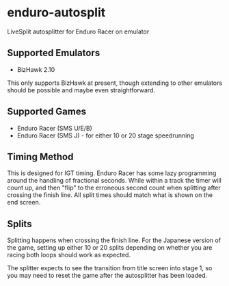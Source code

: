 # enduro-autosplit
LiveSplit autosplitter for Enduro Racer on emulator

## Supported Emulators

* BizHawk 2.10

This only supports BizHawk at present, though extending to other emulators should be possible and maybe even straightforward.

## Supported Games

* Enduro Racer (SMS U/E/B)
* Enduro Racer (SMS J) - for either 10 or 20 stage speedrunning

## Timing Method

This is designed for IGT timing.  Enduro Racer has some lazy programming around the handling of fractional seconds.  While within a track the timer will count up, and then "flip" to the erroneous second count when splitting after crossing the finish line.  All split times should match what is shown on the end screen.

## Splits

Splitting happens when crossing the finish line.  For the Japanese version of the game, setting up either 10 or 20 splits depending on whether you are racing both loops should work as expected.

The splitter expects to see the transition from title screen into stage 1, so you may need to reset the game after the autosplitter has been loaded.
